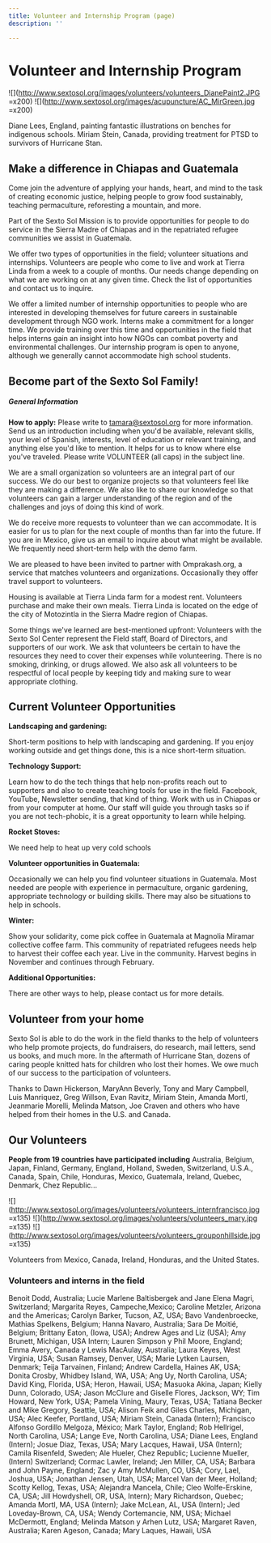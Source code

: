 ```yaml
---
title: Volunteer and Internship Program (page)
description: ''

---
```

# Volunteer and Internship Program

![](http://www.sextosol.org/images/volunteers/volunteers_DianePaint2.JPG =x200) ![](http://www.sextosol.org/images/acupuncture/AC_MirGreen.jpg =x200)

Diane Lees, England, painting fantastic illustrations on benches for indigenous schools. Miriam Stein, Canada, providing treatment for PTSD  to survivors of Hurricane Stan.

## Make a difference in Chiapas and Guatemala

Come join the adventure of applying your hands, heart, and mind to the task of creating economic justice, helping people to grow food sustainably, teaching permaculture, reforesting a mountain, and more.

Part of the Sexto Sol Mission is to provide opportunities for people to do service in the Sierra Madre of Chiapas and in the repatriated refugee communities we assist in Guatemala.

We offer two types of opportunities in the field; volunteer situations and internships. Volunteers are people who come to live and work at Tierra Linda from a week to a couple of months. Our needs change depending on what we are working on at any given time. Check the list of opportunities and contact us to inquire.

We offer a limited number of internship opportunities to people who are interested in developing themselves for future careers in sustainable development through NGO work. Interns make a commitment for a longer time. We provide training over this time and opportunities in the field that helps interns gain an insight into how NGOs can combat poverty and environmental challenges. Our internship program is open to anyone, although we generally cannot accommodate high school students.

## Become part of the Sexto Sol Family!

##### General Information

**How to apply:** Please write to tamara@sextosol.org for more information. Send us an introduction including when you'd be available, relevant skills, your level of Spanish, interests, level of education or relevant training, and anything else you'd like to mention. It helps for us to know where else you've traveled. Please write VOLUNTEER (all caps) in the subject line.

We are a small organization so volunteers are an integral part of our success. We do our best to organize projects so that volunteers feel like they are making a difference. We also like to share our knowledge so that volunteers can gain a larger understanding of the region and of the challenges and joys of doing this kind of work.

We do receive more requests to volunteer than we can accommodate. It is easier for us to plan for the next couple of months than far into the future. If you are in Mexico, give us an email to inquire about what might be available. We frequently need short-term help with the demo farm.

We are pleased to have been invited to partner with Omprakash.org, a service that matches volunteers and organizations. Occasionally they offer travel support to volunteers.

Housing is available at Tierra Linda farm for a modest rent. Volunteers purchase and make their own meals. Tierra Linda is located on the edge of the city of Motozintla in the Sierra Madre region of Chiapas.

Some things we've learned are best-mentioned upfront: Volunteers with the Sexto Sol Center represent the Field staff, Board of Directors, and supporters of our work. We ask that volunteers be certain to have the resources they need to cover their expenses while volunteering. There is no smoking, drinking, or drugs allowed. We also ask all volunteers to be respectful of local people by keeping tidy and making sure to wear appropriate clothing.

## Current Volunteer Opportunities

**Landscaping and gardening:**

Short-term positions to help with landscaping and gardening. If you enjoy working outside and get things done, this is a nice short-term situation.

**Technology Support:**

Learn how to do the tech things that help non-profits reach out to supporters and also to create teaching tools for use in the field. Facebook, YouTube, Newsletter sending, that kind of thing. Work with us in Chiapas or from your computer at home. Our staff will guide you through tasks so if you are not tech-phobic, it is a great opportunity to learn while helping.

**Rocket Stoves:**

We need help to heat up very cold schools

**Volunteer opportunities in Guatemala:**

Occasionally we can help you find volunteer situations in Guatemala. Most needed are people with experience in permaculture, organic gardening, appropriate technology or building skills. There may also be situations to help in schools.

**Winter:**

Show your solidarity, come pick coffee in Guatemala at Magnolia Miramar collective coffee farm. This community of repatriated refugees needs help to harvest their coffee each year. Live in the community. Harvest begins in November and continues through February.

**Additional Opportunities:**

There are other ways to help, please contact us for more details.

## **Volunteer from your home**

Sexto Sol is able to do the work in the field thanks to the help of volunteers who help promote projects, do fundraisers, do research, mail letters, send us books, and much more. In the aftermath of Hurricane Stan, dozens of caring people knitted hats for children who lost their homes. We owe much of our success to the participation of volunteers.

Thanks to Dawn Hickerson, MaryAnn Beverly, Tony and Mary Campbell, Luis Manriquez, Greg Willson, Evan Ravitz, Miriam Stein, Amanda Mortl, Jeanmarie Morelli, Melinda Matson, Joe Craven and others who have helped from their homes in the U.S. and Canada.

## Our Volunteers

**People from 19 countries have participated including** Australia, Belgium, Japan, Finland, Germany, England, Holland, Sweden, Switzerland, U.S.A., Canada, Spain, Chile, Honduras, Mexico, Guatemala, Ireland, Quebec, Denmark, Chez Republic...

![](http://www.sextosol.org/images/volunteers/volunteers_internfrancisco.jpg =x135) ![](http://www.sextosol.org/images/volunteers/volunteers_mary.jpg =x135) ![](http://www.sextosol.org/images/volunteers/volunteers_grouponhillside.jpg =x135)

Volunteers from Mexico, Canada, Ireland, Honduras, and the United States.

### Volunteers and interns in the field

Benoit Dodd, Australia; Lucie Marlene Baltisbergek and Jane Elena Magri, Switzerland; Margarita Reyes, Campeche,Mexico; Caroline Metzler, Arizona and the Americas; Carolyn Barker, Tucson, AZ, USA; Bavo Vandenbroecke, Mathias Spelkens, Belgium; Hanna Navaro, Australia; Sara De Moitié, Belgium; Brittany Eaton, (Iowa, USA); Andrew Ages and Liz (USA); Amy Brunett, Michigan, USA Intern; Lauren Simpson y Phil Moore, England; Emma Avery, Canada y Lewis MacAulay, Australia; Laura Keyes, West Virginia, USA; Susan Ramsey, Denver, USA; Marie Lytken Laursen, Denmark; Teija Tarvainen, Finland; Andrew Cardella, Haines AK, USA; Donita Crosby, Whidbey Island, WA, USA; Ang Uy, North Carolina, USA; David King, Florida, USA; Heron, Hawaii, USA; Masuoka Akina, Japan; Kielly Dunn, Colorado, USA; Jason McClure and Giselle Flores, Jackson, WY; Tim Howard, New York, USA; Pamela Vining, Maury, Texas, USA; Tatiana Becker and Mike Gregory, Seattle, USA; Alison Feik and Giles Charles, Michigan, USA; Alec Keefer, Portland, USA; Miriam Stein, Canada (Intern); Francisco Alfonso Gordillo Melgoza, México; Mark Taylor, England; Rob Hellrigel, North Carolina, USA; Lange Eve, North Carolina, USA; Diane Lees, England (Intern); Josue Diaz, Texas, USA; Mary Lacques, Hawaii, USA (Intern); Camila Risenfeld, Sweden; Ale Hueler, Chez Republic; Lucienne Mueller, (Intern) Switzerland; Cormac Lawler, Ireland; Jen Miller, CA, USA; Barbara and John Payne, England; Zac y Amy McMullen, CO, USA; Cory, Lael, Joshua, USA; Jonathan Jensen, Utah, USA; Marcel Van der Meer, Holland; Scotty Kellog, Texas, USA; Alejandra Mancela, Chile; Cleo Wolfe-Erskine, CA, USA; Jill Howdyshell, OR, USA, Intern); Mary Richardson, Quebec; Amanda Mortl, MA, USA (Intern); Jake McLean, AL, USA (Intern); Jed Loveday-Brown, CA, USA; Wendy Cortemancie, NM, USA; Michael McDermott, England; Melinda Matson y Arhen Lutz, USA; Margaret Raven, Australia; Karen Ageson, Canada; Mary Laques, Hawaii, USA